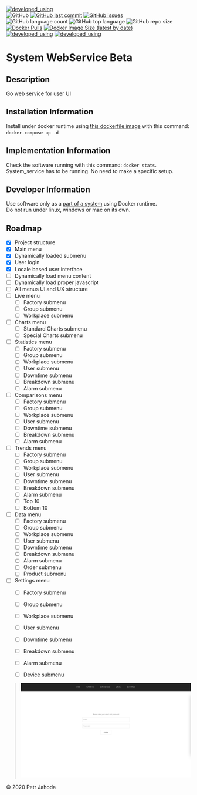 [![developed_using](https://img.shields.io/badge/developed%20using-Jetbrains%20Goland-lightgrey)](https://www.jetbrains.com/go/)
<br/>
![GitHub](https://img.shields.io/github/license/petrjahoda/system_webservice_beta) 
[![GitHub last commit](https://img.shields.io/github/last-commit/petrjahoda/system_webservice_beta)](https://github.com/petrjahoda/system_webservice_beta/commits/master)
[![GitHub issues](https://img.shields.io/github/issues/petrjahoda/system_webservice_beta)](https://github.com/petrjahoda/system_webservice_beta/issues)
<br/>
![GitHub language count](https://img.shields.io/github/languages/count/petrjahoda/system_webservice_beta)
![GitHub top language](https://img.shields.io/github/languages/top/petrjahoda/system_webservice_beta)
![GitHub repo size](https://img.shields.io/github/repo-size/petrjahoda/system_webservice_beta)
<br/>
[![Docker Pulls](https://img.shields.io/docker/pulls/petrjahoda/system_webservice_beta)](https://hub.docker.com/r/petrjahoda/system_webservice_beta)
[![Docker Image Size (latest by date)](https://img.shields.io/docker/image-size/petrjahoda/system_webservice_beta?sort=date)](https://hub.docker.com/r/petrjahoda/system_webservice_beta/tags)
<br/>
[![developed_using](https://img.shields.io/badge/database-PostgreSQL-red)](https://www.postgresql.org) [![developed_using](https://img.shields.io/badge/runtime-Docker-red)](https://www.docker.com)

# System WebService Beta

## Description
Go web service for user UI

## Installation Information
Install under docker runtime using [this dockerfile image](https://github.com/petrjahoda/system/tree/master/latest) with this command: ```docker-compose up -d```

## Implementation Information
Check the software running with this command: ```docker stats```. <br/>
System_service has to be running. No need to make a specific setup.

## Developer Information
Use software only as a [part of a system](https://github.com/petrjahoda/system) using Docker runtime.<br/>
 Do not run under linux, windows or mac on its own.
 
 ## Roadmap
 - [x] Project structure
 - [x] Main menu
 - [x] Dynamically loaded submenu
 - [x] User login
 - [x] Locale based user interface
 - [ ] Dynamically load menu content
 - [ ] Dynamically load proper javascript
 - [ ] All menus UI and UX structure
 - [ ] Live menu
    - [ ] Factory submenu
    - [ ] Group submenu
    - [ ] Workplace submenu
 - [ ] Charts menu
    - [ ] Standard Charts submenu
    - [ ] Special Charts submenu
 - [ ] Statistics menu
    - [ ] Factory submenu
    - [ ] Group submenu
    - [ ] Workplace submenu
    - [ ] User submenu
    - [ ] Downtime submenu
    - [ ] Breakdown submenu
    - [ ] Alarm submenu
 - [ ] Comparisons menu
     - [ ] Factory submenu
     - [ ] Group submenu
     - [ ] Workplace submenu
     - [ ] User submenu
     - [ ] Downtime submenu
     - [ ] Breakdown submenu
     - [ ] Alarm submenu
 - [ ] Trends menu
     - [ ] Factory submenu
     - [ ] Group submenu
     - [ ] Workplace submenu
     - [ ] User submenu
     - [ ] Downtime submenu
     - [ ] Breakdown submenu
     - [ ] Alarm submenu
     - [ ] Top 10
     - [ ] Bottom 10
 - [ ] Data menu
     - [ ] Factory submenu
     - [ ] Group submenu
     - [ ] Workplace submenu
     - [ ] User submenu
     - [ ] Downtime submenu
     - [ ] Breakdown submenu
     - [ ] Alarm submenu
     - [ ] Order submenu
     - [ ] Product submenu
 - [ ] Settings menu
     - [ ] Factory submenu
     - [ ] Group submenu
     - [ ] Workplace submenu
     - [ ] User submenu
     - [ ] Downtime submenu
     - [ ] Breakdown submenu
     - [ ] Alarm submenu      
     - [ ] Device submenu      

 
>![actual screenshot](screenshots/actual.png)

© 2020 Petr Jahoda